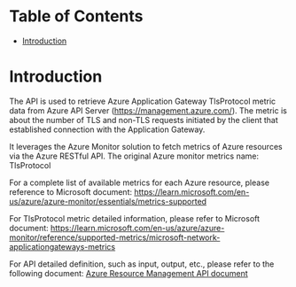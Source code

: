 # Table of Contents
- [Introduction](#introduction)


# Introduction <a name="introduction"></a>
The API is used to retrieve Azure Application Gateway TlsProtocol metric data from Azure API Server (https://management.azure.com/). The metric is about the number of TLS and non-TLS requests initiated by the client that established connection with the Application Gateway. 



It leverages the Azure Monitor solution to fetch metrics of Azure resources via the Azure RESTful API. The original Azure monitor metrics name: TlsProtocol



For a complete list of available metrics for each Azure resource, please reference to Microsoft document: https://learn.microsoft.com/en-us/azure/azure-monitor/essentials/metrics-supported

For TlsProtocol metric detailed information, please refer to Microsoft document: https://learn.microsoft.com/en-us/azure/azure-monitor/reference/supported-metrics/microsoft-network-applicationgateways-metrics

For API detailed definition, such as input, output, etc., please refer to the following document:
[Azure Resource Management API document](https://learn.microsoft.com/en-us/rest/api/monitor/metrics/list?view=rest-monitor-2023-10-01&tabs=HTTP)
